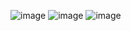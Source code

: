 ![image](https://user-images.githubusercontent.com/79041510/168136837-dc999990-2672-4988-98b6-737079f24557.png)
![image](https://user-images.githubusercontent.com/79041510/168136933-96a41952-240e-41dd-8fa2-09642cace94d.png)
![image](https://user-images.githubusercontent.com/79041510/168136996-ef97bea3-5efb-4a3f-bb36-bb2921629c41.png)
